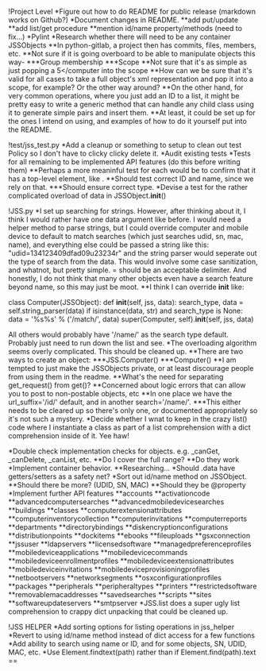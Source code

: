 !Project Level
*Figure out how to do README for public release (markdown works on Github?)
*Document changes in README.
	**add put/update
	**add list/get procedure
	**mention id/name property/methods (need to fix...)
*Pylint
*Research whether there will need to be any container JSSObjects
	**In python-gitlab, a project then has commits, files, members, etc.
	**Not sure if it is going overboard to be able to manipulate objects this way-
		***Group membership
		***Scope
	**Not sure that it's as simple as just popping a <computer><id>5</id></computer into the scope
	**How can we be sure that it's valid for all cases to take a full object's xml representation
	and pop it into a scope, for example? Or the other way around?
	**On the other hand, for very common operations, where you just add an ID to a list, it might
	be pretty easy to write a generic method that can handle any child class using it to generate
	simple <object><id> pairs and insert them.
	**At least, it could be set up for the ones I intend on using, and examples of how to do it
	yourself put into the README.

!test/jss_test.py
*Add a cleanup or something to setup to clean out test Policy so I don't have to clicky clicky delete it.
*Audit existing tests
*Tests for all remaining to be implemented API features (do this before writing them)
	**Perhaps a more meaninful test for each would be to confirm that it has a top-level
	element, like <computer>.
	**Should test correct ID and name, since we rely on that.
		***Should ensure correct type.
*Devise a test for the rather complicated overload of data in JSSObject.__init__()

!JSS.py
*I set up searching for strings. However, after thinking about it, I think I
would rather have one data argument like before. I would need a helper method
to parse strings, but I could override computer and mobile device to default to
match searches (which just searches udid, sn, mac, name), and everything else
could be passed a string like this: "udid=134123409dfad09u23234r" and the string
parser would seperate out the type of search from the data. This would involve
some case sanitization, and whatnot, but pretty simple. = should be an acceptable
delimiter. And honestly, I do not think that many other objects even have a search
feature beyond name, so this may just be moot.
	**I think I can override __init__ like:

class Computer(JSSObject):
	def __init__(self, jss, data):
		search_type, data = self.string_parser(data)
		if isinstance(data, str) and search_type is None:
			data = '%s%s' % ('/match/', data)
			super(Computer, self).__init__(self, jss, data)

All others would probably have '/name/' as the search type default. Probably just need to
run down the list and see.
*The overloading algorithm seems overly complicated. This should be cleaned up.
	**There are two ways to create an object:
		***JSS.Computer()
		***Computer()
	**I am tempted to just make the JSSObjects private, or at least discourage people from
	using them in the readme.
	**What's the need for separating get_request() from get()?
	**Concerned about logic errors that can allow you to post to non-postable objects, etc
	**In one place we have the url_suffix='/id/' default, and in another search='/name/'.
		***This either needs to be cleared up so there's only one, or documented appropriately
		so it's not such a mystery.
*Decide whether I wnat to keep in the crazy list() code where I instantiate a class as part
of a list comprehension with a dict comprehension inside of it. Yee haw!

*Double check implementation checks for objects. e.g. _canGet, _canDelete, _canList, etc.
	**Do I cover the full range?
	**Do they work
*Implement container behavior.
	**Researching...
*Should .data have getters/setters as a safety net?
*Sort out id/name method on JSSObject.
	**Should there be more? (UDID, SN, MAC)
	**Should they be @property
*Implement further API features
	**accounts
	**activationcode
	**advancedcomputersearches
	**advancedmobiledevicesearches
	**buildings
	**classes
	**computerextensionattributes
	**computerinventorycollection
	**computerinvitations
	**computerreports
	**departments
	**directorybindings
	**diskencryptionconfigurations
	**distributionpoints
	**dockitems
	**ebooks
	**fileuploads
	**gsxconnection
	**jssuser
	**ldapservers
	**licensedsoftware
	**managedpreferenceprofiles
	**mobiledeviceapplications
	**mobiledevicecommands
	**mobiledeviceenrollmentprofiles
	**mobiledeviceextensionattributes
	**mobiledeviceinvitations
	**mobiledeviceprovisioningprofiles
	**netbootservers
	**networksegments
	**osxconfigurationprofiles
	**packages
	**peripherals
	**peripheraltypes
	**printers
	**restrictedsoftware
	**removablemacaddresses
	**savedsearches
	**scripts
	**sites
	**softwareupdateservers
	**smtpserver
*JSS.list does a super ugly list comprehension to crappy dict unpacking that could be cleaned up.

!JSS HELPER
*Add sorting options for listing operations in jss_helper
*Revert to using id/name method instead of dict access for a few functions
*Add ability to search using name or ID, and for some objects, SN, UDID, MAC, etc.
*Use Element.findtext(path) rather than if Element.find(path).text ==